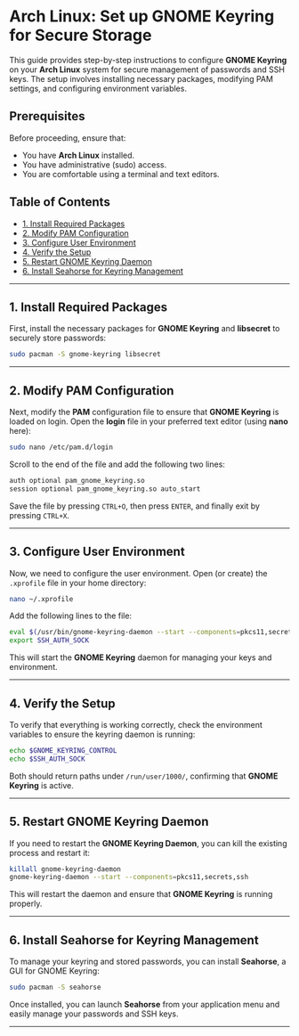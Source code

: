 # Arch Linux: Set up GNOME Keyring for Secure Storage

This guide provides step-by-step instructions to configure **GNOME Keyring** on your **Arch Linux** system for secure management of passwords and SSH keys. The setup involves installing necessary packages, modifying PAM settings, and configuring environment variables.

## Prerequisites

Before proceeding, ensure that:
- You have **Arch Linux** installed.
- You have administrative (sudo) access.
- You are comfortable using a terminal and text editors.

## Table of Contents

- [1. Install Required Packages](#1-install-required-packages)
- [2. Modify PAM Configuration](#2-modify-pam-configuration)
- [3. Configure User Environment](#3-configure-user-environment)
- [4. Verify the Setup](#4-verify-the-setup)
- [5. Restart GNOME Keyring Daemon](#5-restart-gnome-keyring-daemon)
- [6. Install Seahorse for Keyring Management](#6-install-seahorse-for-keyring-management)

---

## 1. Install Required Packages

First, install the necessary packages for **GNOME Keyring** and **libsecret** to securely store passwords:

```bash
sudo pacman -S gnome-keyring libsecret
```

---

## 2. Modify PAM Configuration

Next, modify the **PAM** configuration file to ensure that **GNOME Keyring** is loaded on login. Open the **login** file in your preferred text editor (using **nano** here):

```bash
sudo nano /etc/pam.d/login
```

Scroll to the end of the file and add the following two lines:

```bash
auth optional pam_gnome_keyring.so
session optional pam_gnome_keyring.so auto_start
```

Save the file by pressing `CTRL+O`, then press `ENTER`, and finally exit by pressing `CTRL+X`.

---

## 3. Configure User Environment

Now, we need to configure the user environment. Open (or create) the `.xprofile` file in your home directory:

```bash
nano ~/.xprofile
```

Add the following lines to the file:

```bash
eval $(/usr/bin/gnome-keyring-daemon --start --components=pkcs11,secrets,ssh)
export SSH_AUTH_SOCK
```

This will start the **GNOME Keyring** daemon for managing your keys and environment.

---

## 4. Verify the Setup

To verify that everything is working correctly, check the environment variables to ensure the keyring daemon is running:

```bash
echo $GNOME_KEYRING_CONTROL
echo $SSH_AUTH_SOCK
```

Both should return paths under `/run/user/1000/`, confirming that **GNOME Keyring** is active.

---

## 5. Restart GNOME Keyring Daemon

If you need to restart the **GNOME Keyring Daemon**, you can kill the existing process and restart it:

```bash
killall gnome-keyring-daemon
gnome-keyring-daemon --start --components=pkcs11,secrets,ssh
```

This will restart the daemon and ensure that **GNOME Keyring** is running properly.

---

## 6. Install Seahorse for Keyring Management

To manage your keyring and stored passwords, you can install **Seahorse**, a GUI for GNOME Keyring:

```bash
sudo pacman -S seahorse
```

Once installed, you can launch **Seahorse** from your application menu and easily manage your passwords and SSH keys.

---
